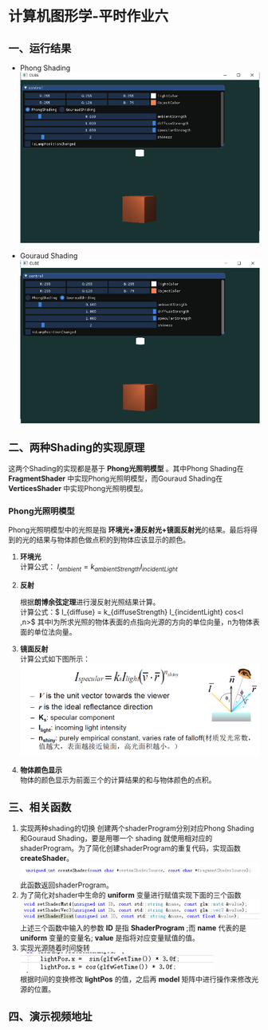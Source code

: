 # 计算机图形学-平时作业六

## 一、运行结果
- Phong Shading
![](images/result1.png)

- Gouraud Shading
![](images/result2.png)

## 二、两种Shading的实现原理
这两个Shading的实现都是基于 **Phong光照明模型** 。其中Phong Shading在 **FragmentShader** 中实现Phong光照明模型，而Gouraud Shading在 **VerticesShader** 中实现Phong光照明模型。
### Phong光照明模型
Phong光照明模型中的光照是指 **环境光+漫反射光+镜面反射光**的结果。最后将得到的光的结果与物体颜色做点积的到物体应该显示的颜色。  
1. **环境光**  
   计算公式： $I_{ambient}= k_{ambientStrength}I _{incidentLight}$  

2. **反射**  

   根据**朗博余弦定理**进行漫反射光照结果计算。    
    计算公式：$ I_{diffuse} = k_{diffuseStrength} I_{incidentLight} cos<l ,n>$ 
   其中l为所求光照的物体表面的点指向光源的方向的单位向量，n为物体表面的单位法向量。   

3. **镜面反射**   
  计算公式如下图所示：  
  ![](images/specular.png)

4. **物体颜色显示**   
  物体的颜色显示为前面三个的计算结果的和与物体颜色的点积。

## 三、相关函数
1. 实现两种shading的切换
  创建两个shaderProgram分别对应Phong Shading和Gouraud Shading，要是用哪一个 shading 就使用相对应的shaderProgram。为了简化创建shaderProgram的重复代码，实现函数**createShader**。    
  ![](images/createShader.png)  
  此函数返回shaderProgram。
2. 为了简化对shader中生命的 **uniform** 变量进行赋值实现下面的三个函数  
  ![](images/uniform.png)  
  上述三个函数中输入的参数 **ID** 是指 **ShaderProgram** ;而 **name** 代表的是 **uniform** 变量的变量名; **value** 是指将对应变量赋值的值。
3. 实现光源随着时间旋转  
  ![](images/lightPos.png)  
  根据时间的变换修改 **lightPos** 的值，之后再 **model** 矩阵中进行操作来修改光源的位置。

## 四、演示视频地址

